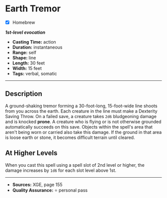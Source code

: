 # Earth Tremor
- [x] Homebrew

***1st-level evocation***
- **Casting Time:** action
- **Duration:** instantaneous
- **Range:** self
- **Shape:** line
- **Length:** 30 feet
- **Width:** 15 feet
- **Tags:** verbal, somatic

---

## Description
A ground-shaking tremor forming a 30-foot-long, 15-foot-wide line shoots from you across the earth.
Each creature in the line must make a Dexterity Saving Throw.
On a failed save, a creature takes `2d6` bludgeoning damage and is knocked **prone**.
A creature who is flying or is not otherwise grounded automatically succeeds on this save.
Objects within the spell's area that aren't being worn or carried also take this damage.
If the ground in that area is loose earth or stone, it becomes difficult terrain until cleared.

## At Higher Levels
When you cast this spell using a spell slot of 2nd level or higher, the damage increases by `1d6` for each slot level above 1st.

---

- **Sources:** XGE, page 155
- **Quality Assurance:** :star: personal pass
